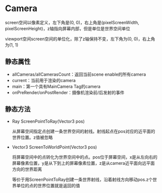 # Camera

screen空间以像素定义，左下角是(0, 0)，右上角是(pixelScreenWidth, pixelScreenHeight)，z轴指向屏幕内部，但是单位是世界空间单位

viewport空间screen空间的单位化，除了z轴保持不变，左下角为(0, 0)，右上角为(1, 1)

## 静态属性

- allCameras/allCamerasCount：返回当前scene enable的所有camera
- current：当前用于渲染的camera
- main：第一个具有MainCamera Tag的camera
- onPreRender/onPostRender：摄像机渲染前/后发射的事件

## 静态方法

- Ray ScreenPointToRay(Vector3 pos)

    从屏幕空间指定点创建一条世界空间的射线。射线起点在pos对应的近平面的世界位置。z值被忽略

- Vector3 ScreenToWorldPoint(Vector3 pos)

    将屏幕空间中的点转化为世界空间中的点。pos位于屏幕空间，x是从左向右的屏幕像素位置，y是从下到上的屏幕像素位置，z是从camera近平面向远平面方向的世界距离

    等价于用ScreenPointToRay创建一条世界射线，沿着射线方向移动pos.z个世界单位的点的世界位置就是返回的值
